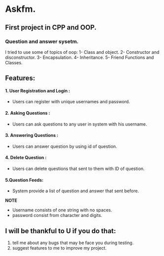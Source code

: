 # Askfm.
## First project in CPP and OOP.
### Question and answer sysetm.
I tried to use some of topics of oop:
1- Class and object.
2- Constructor and disconstructor.
3- Encapsulation.
4- Inheritance.
5- Friend Functions and Classes.
## Features:
#### 1. User Registration and Login :
- Users can register with unique usernames and password.
#### 2. Asking Questions :
- Users can ask questions to any user in system with his username.
#### 3. Answering Questions :
- Users can answer question by using id of question.
#### 4. Delete Question :
- Users can delete questions that sent to them with ID of question.
#### 5.Question Feeds:
- System provide a list of question and answer that sent before.

**NOTE**
  - Username consists of one string with no spaces.
  - password consist from character and digits.
 
## I will be thankful to U if you do that:
1. tell me about any bugs that may be face you during testing.
2. suggest features to me to improve my project.
